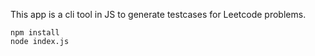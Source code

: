 This app is a cli tool in JS to generate testcases for Leetcode problems.
```
npm install
node index.js

```
